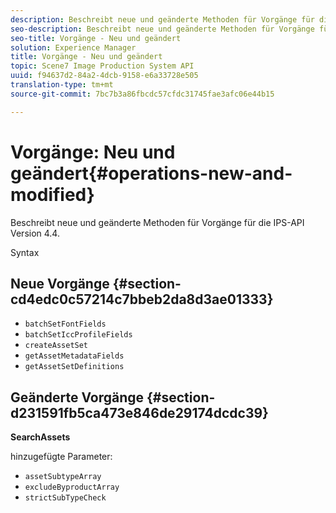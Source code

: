 ```yaml
---
description: Beschreibt neue und geänderte Methoden für Vorgänge für die IPS-API Version 4.4.
seo-description: Beschreibt neue und geänderte Methoden für Vorgänge für die IPS-API Version 4.4.
seo-title: Vorgänge - Neu und geändert
solution: Experience Manager
title: Vorgänge - Neu und geändert
topic: Scene7 Image Production System API
uuid: f94637d2-84a2-4dcb-9158-e6a33728e505
translation-type: tm+mt
source-git-commit: 7bc7b3a86fbcdc57cfdc31745fae3afc06e44b15

---
```



# Vorgänge: Neu und geändert{#operations-new-and-modified}

Beschreibt neue und geänderte Methoden für Vorgänge für die IPS-API Version 4.4.

Syntax

## Neue Vorgänge {#section-cd4edc0c57214c7bbeb2da8d3ae01333}

* `batchSetFontFields`
* `batchSetIccProfileFields`
* `createAssetSet`
* `getAssetMetadataFields`
* `getAssetSetDefinitions`

## Geänderte Vorgänge {#section-d231591fb5ca473e846de29174dcdc39}

**SearchAssets**

hinzugefügte Parameter:

* `assetSubtypeArray`
* `excludeByproductArray`
* `strictSubTypeCheck`

